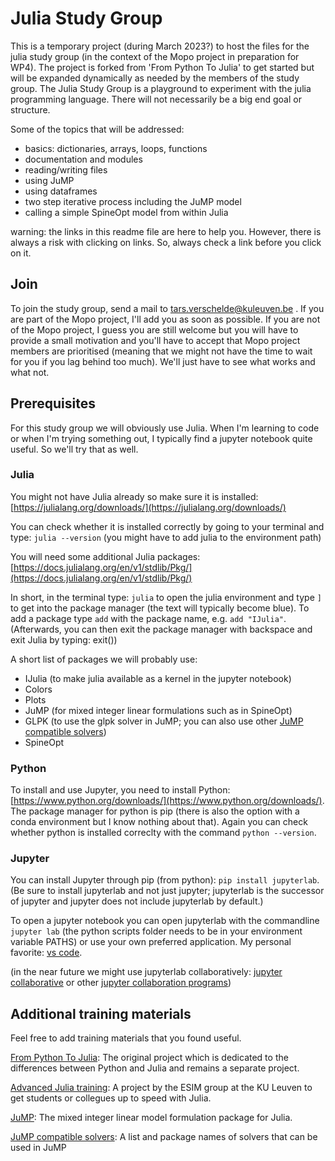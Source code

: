 # Julia Study Group

This is a temporary project (during March 2023?) to host the files for the julia study group (in the context of the Mopo project in preparation for WP4). The project is forked from 'From Python To Julia' to get started but will be expanded dynamically as needed by the members of the study group. The Julia Study Group is a playground to experiment with the julia programming language. There will not necessarily be a big end goal or structure.

Some of the topics that will be addressed:
+ basics: dictionaries, arrays, loops, functions
+ documentation and modules
+ reading/writing files
+ using JuMP
+ using dataframes
+ two step iterative process including the JuMP model
+ calling a simple SpineOpt model from within Julia

warning: the links in this readme file are here to help you. However, there is always a risk with clicking on links. So, always check a link before you click on it.

## Join
To join the study group, send a mail to tars.verschelde@kuleuven.be . If you are part of the Mopo project, I'll add you as soon as possible. If you are not of the Mopo project, I guess you are still welcome but you will have to provide a small motivation and you'll have to accept that Mopo project members are prioritised (meaning that we might not have the time to wait for you if you lag behind too much). We'll just have to see what works and what not.

## Prerequisites
For this study group we will obviously use Julia. When I'm learning to code or when I'm trying something out, I typically find a jupyter notebook quite useful. So we'll try that as well.

### Julia

You might not have Julia already so make sure it is installed: [https://julialang.org/downloads/](https://julialang.org/downloads/)

You can check whether it is installed correctly by going to your terminal and type: `julia --version` (you might have to add julia to the environment path)

You will need some additional Julia packages: [https://docs.julialang.org/en/v1/stdlib/Pkg/](https://docs.julialang.org/en/v1/stdlib/Pkg/)

In short, in the terminal type: `julia` to open the julia environment and type `]` to get into the package manager (the text will typically become blue). To add a package type `add` with the package name, e.g. `add "IJulia"`. (Afterwards, you can then exit the package manager with backspace and exit Julia by typing: exit())

A short list of packages we will probably use:
+ IJulia (to make julia available as a kernel in the jupyter notebook)
+ Colors
+ Plots
+ JuMP (for mixed integer linear formulations such as in SpineOpt)
+ GLPK (to use the glpk solver in JuMP; you can also use other [JuMP compatible solvers](https://jump.dev/JuMP.jl/stable/installation/#Supported-solvers))
+ SpineOpt

### Python

To install and use Jupyter, you need to install Python: [https://www.python.org/downloads/](https://www.python.org/downloads/). The package manager for python is pip (there is also the option with a conda environment but I know nothing about that). Again you can check whether python is installed correclty with the command `python --version`.

### Jupyter

You can install Jupyter through pip (from python): `pip install jupyterlab`. (Be sure to install jupyterlab and not just jupyter; jupyterlab is the successor of jupyter and jupyter does not include jupyterlab by default.)

To open a jupyter notebook you can open jupyterlab with the commandline `jupyter lab` (the python scripts folder needs to be in your environment variable PATHS) or use your own preferred application. My personal favorite:
[vs code](https://code.visualstudio.com/docs/datascience/jupyter-notebooks).

(in the near future we might use jupyterlab collaboratively: [jupyter collaborative](https://jupyterlab.readthedocs.io/en/stable/user/rtc.html) or other [jupyter collaboration programs](https://datasciencenotebook.org/jupyter-realtime-collaboration))


## Additional training materials

Feel free to add training materials that you found useful.

[From Python To Julia](https://gitlab.kuleuven.be/UCM/from-python-to-julia): The original project which is dedicated to the differences between Python and Julia and remains a separate project.

[Advanced Julia training](https://gitlab.kuleuven.be/UCM/esim-advanced-julia-training): A project by the ESIM group at the KU Leuven to get students or collegues up to speed with Julia.

[JuMP](https://jump.dev/JuMP.jl/stable/): The mixed integer linear model formulation package for Julia.

[JuMP compatible solvers](https://jump.dev/JuMP.jl/stable/installation/#Supported-solvers): A list and package names of solvers that can be used in JuMP
